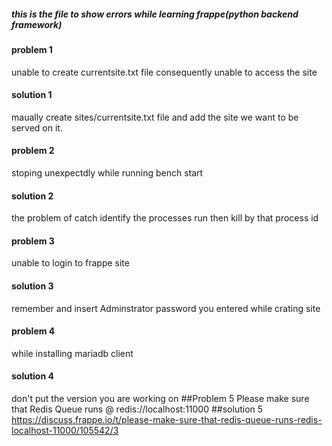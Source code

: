 ##### this is the file to show errors while learning frappe(python backend framework)
#### problem 1
unable to create currentsite.txt file consequently unable to access the site
#### solution 1
maually create sites/currentsite.txt file and add the site we want to be served on it.
#### problem 2
stoping unexpectdly while running bench start
#### solution 2
the problem of catch identify the processes run then kill by  that process id
#### problem 3
unable to login to frappe site
#### solution 3
remember and insert Adminstrator password you entered while crating site
#### problem 4
while installing mariadb client
#### solution 4
don't put the version you are working on
##Problem 5
Please make sure that Redis Queue runs @ redis://localhost:11000
##solution 5
https://discuss.frappe.io/t/please-make-sure-that-redis-queue-runs-redis-localhost-11000/105542/3
